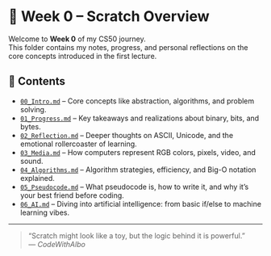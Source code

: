 # 📘 Week 0 – Scratch Overview

Welcome to **Week 0** of my CS50 journey.  
This folder contains my notes, progress, and personal reflections on the core concepts introduced in the first lecture.

## 🧩 Contents

- [`00_Intro.md`](./00_Intro.md) – Core concepts like abstraction, algorithms, and problem solving.
- [`01_Progress.md`](./01_Progress.md) – Key takeaways and realizations about binary, bits, and bytes.
- [`02_Reflection.md`](./02_Reflection.md) – Deeper thoughts on ASCII, Unicode, and the emotional rollercoaster of learning.
- [`03_Media.md`](./03_Media.md) – How computers represent RGB colors, pixels, video, and sound.
- [`04_Algorithms.md`](./04_Algorithms.md) – Algorithm strategies, efficiency, and Big-O notation explained.
- [`05_Pseudocode.md`](./05_Pseudocode.md) – What pseudocode is, how to write it, and why it’s your best friend before coding.
- [`06_AI.md`](./06_AI.md) – Diving into artificial intelligence: from basic if/else to machine learning vibes.


---

> “Scratch might look like a toy, but the logic behind it is powerful.”  
> — *CodeWithAlbo*

